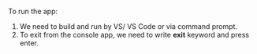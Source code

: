 To run the app:

1. We need to build and run by VS/ VS Code or via command prompt.
2. To exit from the console app, we need to write **exit** keyword and press enter.
